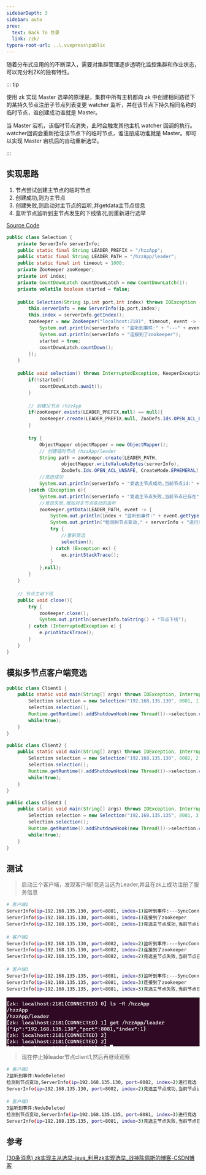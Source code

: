 ```yaml
---
sidebarDepth: 3
sidebar: auto
prev:
  text: Back To 目录
  link: /zk/
typora-root-url: ..\.vuepress\public
---
```




随着分布式应用的的不断深入，需要对集群管理逐步透明化监控集群和作业状态，可以充分利ZK的独有特性。

::: tip

使用 zk 实现 Master 选举的原理是，集群中所有主机都向 zk 中创建相同路径下的某持久节点注册子节点列表变更 watcher 监听，并在该节点下持久相同名称的临时节点，谁创建成功谁就是 Master。

当 Master 宕机，该临时节点消失，此时会触发其他主机 watcher 回调的执行。watcher回调会重新抢注该节点下的临时节点，谁注册成功谁就是 Master。即可以实现 Master 宕机后的自动重新选举。

:::

## 实现思路

1. 节点尝试创建主节点的临时节点
2. 创建成功,则为主节点
3. 创建失败,则启动对主节点的监听,并getdata主节点信息
4. 监听节点监听到主节点发生的下线情况,则重新进行选举



[Source Code](https://github.com/Q10Viking/learncode/tree/main/zookeeper/select-master)

```java
public class Selection {
    private ServerInfo serverInfo;
    public static final String LEADER_PREFIX = "/hzzApp";
    public static final String LEADER_PATH = "/hzzApp/leader";
    public static final int timeout = 1000;
    private ZooKeeper zooKeeper;
    private int index;
    private CountDownLatch countDownLatch = new CountDownLatch(1);
    private volatile boolean started = false;

    public Selection(String ip,int port,int index) throws IOException {
        this.serverInfo = new ServerInfo(ip,port,index);
        this.index = serverInfo.getIndex();
        zooKeeper = new ZooKeeper("localhost:2181", timeout, event -> {
            System.out.println(serverInfo + "监听到事件:" + "---" + event.getState());
            System.out.println(serverInfo + "连接到了zookeeper");
            started = true;
            countDownLatch.countDown();
        });
    }

    public void selection() throws InterruptedException, KeeperException {
        if(!started){
            countDownLatch.await();
        }

        // 创建父节点 /hzzApp
        if(zooKeeper.exists(LEADER_PREFIX,null) == null){
            zooKeeper.create(LEADER_PREFIX,null, ZooDefs.Ids.OPEN_ACL_UNSAFE, CreateMode.PERSISTENT);
        }

        try {
            ObjectMapper objectMapper = new ObjectMapper();
            // 创建临时节点 /hzzApp/leader
            String path = zooKeeper.create(LEADER_PATH,
                    objectMapper.writeValueAsBytes(serverInfo),
                    ZooDefs.Ids.OPEN_ACL_UNSAFE, CreateMode.EPHEMERAL);
            //竞选成功
            System.out.println(serverInfo + "竞选主节点成功,当前节点id:" + path);
        }catch (Exception e){
            System.out.println(serverInfo + "竞选主节点失败,当前节点已存在");
            //竞选失败,增加对主节点变动的监听
            zooKeeper.getData(LEADER_PATH, event -> {
                System.out.println(index + "监听到事件:" + event.getType());
                System.out.println("检测到节点变动," + serverInfo + "进行竞选");
                try {
                    //重新竞选
                    selection();
                } catch (Exception ex) {
                    ex.printStackTrace();
                }
            },null);
        }
    }

    // 节点主动下线
    public void close(){
        try {
            zooKeeper.close();
            System.out.println(serverInfo.toString() + "节点下线");
        } catch (InterruptedException e) {
            e.printStackTrace();
        }
    }
}
```



## 模拟多节点客户端竞选

```java
public class Client1 {
    public static void main(String[] args) throws IOException, InterruptedException, KeeperException {
        Selection selection = new Selection("192.168.135.130", 8081, 1);
        selection.selection();
        Runtime.getRuntime().addShutdownHook(new Thread(()->selection.close()));
        while(true);
    }
}
```



```java
public class Client2 {
    public static void main(String[] args) throws IOException, InterruptedException, KeeperException {
        Selection selection = new Selection("192.168.135.130", 8082, 2);
        selection.selection();
        Runtime.getRuntime().addShutdownHook(new Thread(()->selection.close()));
        while(true);
    }
}
```



```java
public class Client3 {
    public static void main(String[] args) throws IOException, InterruptedException, KeeperException {
        Selection selection = new Selection("192.168.135.135", 8081, 3);
        selection.selection();
        Runtime.getRuntime().addShutdownHook(new Thread(()->selection.close()));
        while(true);
    }
}
```



## 测试

> 启动三个客户端，发现客户端1竞选当选为Leader,并且在zk上成功注册了服务信息

```sh
# 客户端1
ServerInfo(ip=192.168.135.130, port=8081, index=1)监听到事件:---SyncConnected
ServerInfo(ip=192.168.135.130, port=8081, index=1)连接到了zookeeper
ServerInfo(ip=192.168.135.130, port=8081, index=1)竞选主节点成功,当前节点id:/hzzApp/leader

# 客户端2
ServerInfo(ip=192.168.135.130, port=8082, index=2)监听到事件:---SyncConnected
ServerInfo(ip=192.168.135.130, port=8082, index=2)连接到了zookeeper
ServerInfo(ip=192.168.135.130, port=8082, index=2)竞选主节点失败,当前节点已存在

# 客户端3
ServerInfo(ip=192.168.135.135, port=8081, index=3)监听到事件:---SyncConnected
ServerInfo(ip=192.168.135.135, port=8081, index=3)连接到了zookeeper
ServerInfo(ip=192.168.135.135, port=8081, index=3)竞选主节点失败,当前节点已存在
```

![image-20230427184747958](/images/zk/image-20230427184747958.png)



> 现在停止掉leader节点client1,然后再继续观察

```sh
# 客户端2
2监听到事件:NodeDeleted
检测到节点变动,ServerInfo(ip=192.168.135.130, port=8082, index=2)进行竞选
ServerInfo(ip=192.168.135.130, port=8082, index=2)竞选主节点成功,当前节点id:/hzzApp/leader

# 客户端3
3监听到事件:NodeDeleted
检测到节点变动,ServerInfo(ip=192.168.135.135, port=8081, index=3)进行竞选
ServerInfo(ip=192.168.135.135, port=8081, index=3)竞选主节点失败,当前节点已存在
```





## 参考

[(30条消息) zk实现主从选举-java_利用zk实现选举_战神陈佩斯的博客-CSDN博客](https://blog.csdn.net/weixin_44504392/article/details/127084742)

